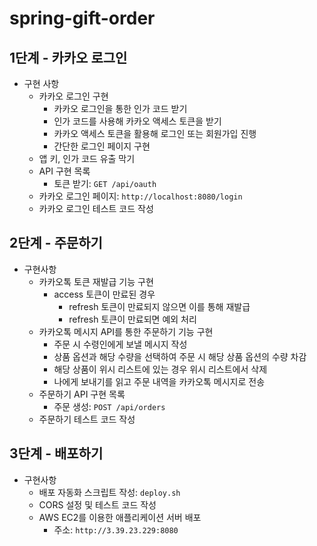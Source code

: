 # spring-gift-order

## 1단계 - 카카오 로그인
- 구현 사항
  - 카카오 로그인 구현
    - 카카오 로그인을 통한 인가 코드 받기
    - 인가 코드를 사용해 카카오 액세스 토큰을 받기
    - 카카오 액세스 토큰을 활용해 로그인 또는 회원가입 진행
    - 간단한 로그인 페이지 구현
  -  앱 키, 인가 코드 유출 막기
  - API 구현 목록
    - 토큰 받기: `GET /api/oauth`
  - 카카오 로그인 페이지: `http://localhost:8080/login`
  - 카카오 로그인 테스트 코드 작성

## 2단계 - 주문하기
- 구현사항
  - 카카오톡 토큰 재발급 기능 구현
    - access 토큰이 만료된 경우
      - refresh 토큰이 만료되지 않으면 이를 통해 재발급
      - refresh 토큰이 만료되면 예외 처리
  - 카카오톡 메시지 API를 통한 주문하기 기능 구현
    - 주문 시 수령인에게 보낼 메시지 작성 
    - 상품 옵션과 해당 수량을 선택하여 주문 시 해당 상품 옵션의 수량 차감 
    - 해당 상품이 위시 리스트에 있는 경우 위시 리스트에서 삭제 
    - 나에게 보내기를 읽고 주문 내역을 카카오톡 메시지로 전송
  - 주문하기 API 구현 목록
    - 주문 생성: `POST /api/orders`
  - 주문하기 테스트 코드 작성

## 3단계 - 배포하기
- 구현사항
  - 배포 자동화 스크립트 작성: `deploy.sh`
  - CORS 설정 및 테스트 코드 작성
  - AWS EC2를 이용한 애플리케이션 서버 배포
    - 주소: `http://3.39.23.229:8080`